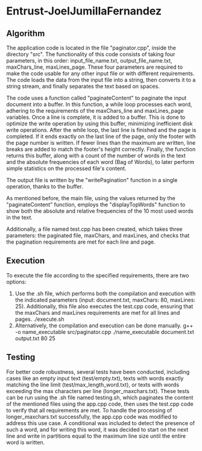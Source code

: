 # Entrust-JoelJumillaFernandez

## Algorithm
The application code is located in the file "paginator.cpp", inside the directory "src".
The functionality of this code consists of taking four parameters, in this order: input_file_name.txt, output_file_name.txt, maxChars_line, maxLines_page. These four parameters are required to make the code usable for any other input file or with different requirements. The code loads the data from the input file into a string, then converts it to a string stream, and finally separates the text based on spaces.

The code uses a function called "paginateContent" to paginate the input document into a buffer. In this function, a while loop processes each word, adhering to the requirements of the maxChars_line and maxLines_page variables. Once a line is complete, it is added to a buffer. This is done to optimize the write operation by using this buffer, minimizing inefficient disk write operations.
After the while loop, the last line is finished and the page is completed. If it ends exactly on the last line of the page, only the footer with the page number is written. If fewer lines than the maximum are written, line breaks are added to match the footer's height correctly.
Finally, the function returns this buffer, along with a count of the number of words in the text and the absolute frequencies of each word (Bag of Words), to later perform simple statistics on the processed file's content.

The output file is written by the "writePagination" function in a single operation, thanks to the buffer.

As mentioned before, the main file, using the values returned by the "paginateContent" function, employs the "displayTopWords" function to show both the absolute and relative frequencies of the 10 most used words in the text.


Additionally, a file named test.cpp has been created, which takes three parameters: the paginated file, maxChars, and maxLines, and checks that the pagination requirements are met for each line and page.

## Execution
To execute the file according to the specified requirements, there are two options:
1) Use the .sh file, which performs both the compilation and execution with the indicated parameters (input: document.txt, maxChars: 80, maxLines: 25). Additionally, this file also executes the test.cpp code, ensuring that the maxChars and maxLines requirements are met for all lines and pages.
   ./execute.sh
2) Alternatively, the compilation and execution can be done manually.
   g++ -o name_executable src/paginator.cpp
   ./name_executable document.txt output.txt 80 25

## Testing
For better code robustness, several tests have been conducted, including cases like an empty input text (test/empty.txt), texts with words exactly matching the line limit (test/max_length_word.txt), or texts with words exceeding the max characters per line (longer_maxchars.txt).
These tests can be run using the .sh file named testing.sh, which paginates the content of the mentioned files using the app.cpp code, then uses the test.cpp code to verify that all requirements are met.
To handle the processing of longer_maxchars.txt successfully, the app.cpp code was modified to address this use case. A conditional was included to detect the presence of such a word, and for writing this word, it was decided to start on the next line and write in partitions equal to the maximum line size until the entire word is written.
